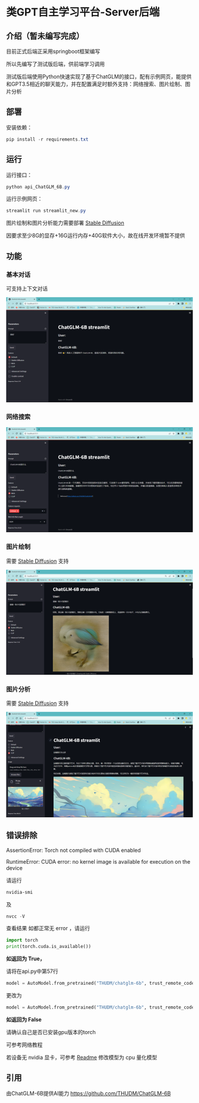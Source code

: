 # 类GPT自主学习平台-Server后端

## 介绍（暂未编写完成）

目前正式后端正采用springboot框架编写

所以先编写了测试版后端，供前端学习调用

测试版后端使用Python快速实现了基于ChatGLM的接口，配有示例网页，能提供和GPT3.5相近的聊天能力，并在配置满足时额外支持：网络搜索、图片绘制、图片分析


## 部署
安装依赖：
```powershell
pip install -r requirements.txt
```


## 运行
运行接口：
```powershell
python api_ChatGLM_6B.py
```

运行示例网页：

```powershell
streamlit run streamlit_new.py
```


图片绘制和图片分析能力需要部署 [Stable Diffusion](https://github.com/AUTOMATIC1111/stable-diffusion-webui)

因要求至少8G的显存+16G运行内存+40G软件大小，故在线开发环境暂不提供


## 功能

### 基本对话

可支持上下文对话

![Basic](examples/basic.png "基本对话")

### 网络搜索

![Web](examples/web.png "网络搜索")

### 图片绘制

需要 [Stable Diffusion](https://github.com/AUTOMATIC1111/stable-diffusion-webui) 支持

![Stable Diffusion](examples/sd.png "Stable Diffusion")

### 图片分析

需要 [Stable Diffusion](https://github.com/AUTOMATIC1111/stable-diffusion-webui) 支持

![CLIP](examples/clip.png)

## 错误排除

AssertionError: Torch not compiled with CUDA enabled

RuntimeError: CUDA error: no kernel image is available for execution on the device

请运行

```powershell
nvidia-smi
```

及

```powershell
nvcc -V
```

查看结果 如都正常无 error ，请运行

```python
import torch
print(torch.cuda.is_available())
```

**如返回为 True，**

请将在api.py中第57行

```python
model = AutoModel.from_pretrained("THUDM/chatglm-6b", trust_remote_code=True).quantize(4).half().cuda()
```

更改为

```python
model = AutoModel.from_pretrained("THUDM/chatglm-6b", trust_remote_code=True).half().cuda()
```

**如返回为 False**

请确认自己是否已安装gpu版本的torch

可参考网络教程

若设备无 nvidia 显卡，可参考 [Readme](https://github.com/THUDM/ChatGLM-6B/blob/main/README.md) 修改模型为 cpu 量化模型

## 引用

由ChatGLM-6B提供AI能力 https://github.com/THUDM/ChatGLM-6B